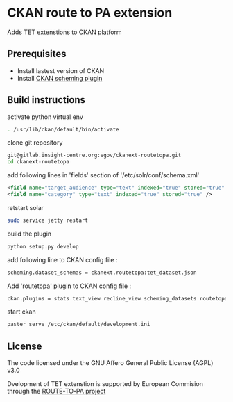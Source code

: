 # CKAN route to PA extension 

Adds TET extenstions to CKAN platform 

## Prerequisites

* Install lastest version of CKAN 
* Install [CKAN scheming plugin](https://github.com/open-data/ckanext-scheming)

## Build instructions 

activate python virtual env 

```sh
. /usr/lib/ckan/default/bin/activate
```

clone git repository

```sh
git@gitlab.insight-centre.org:egov/ckanext-routetopa.git
cd ckanext-routetopa
```

add following lines in 'fields' section of '/etc/solr/conf/schema.xml'

```xml
<field name="target_audience" type="text" indexed="true" stored="true" />
<field name="category" type="text" indexed="true" stored="true" />
```

retstart solar

```sh
sudo service jetty restart
```

build the plugin

```sh
python setup.py develop
```

add following line to CKAN config file :

```sh
scheming.dataset_schemas = ckanext.routetopa:tet_dataset.json
```

Add 'routetopa' plugin to CKAN config file :
```sh
ckan.plugins = stats text_view recline_view scheming_datasets routetopa
```

start ckan
```sh
paster serve /etc/ckan/default/development.ini
```

License
-------------------

The code licensed under the GNU Affero General Public License (AGPL) v3.0

Dvelopment of TET extenstion is supported by European Commision through the [ROUTE-TO-PA project](http://routetopa.eu/) 
